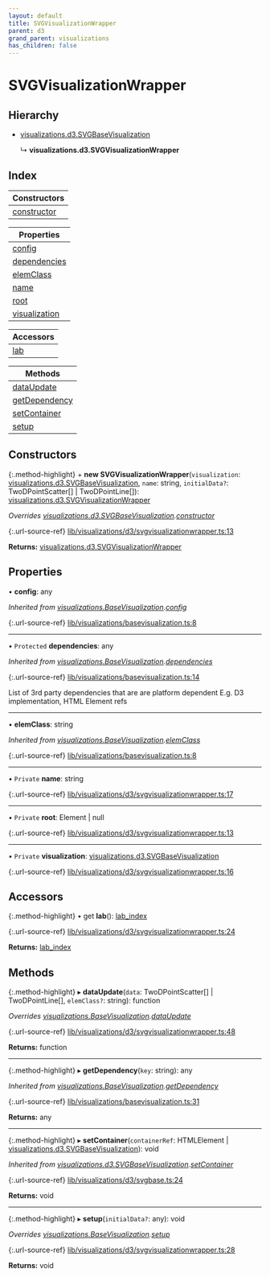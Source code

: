 ```yaml
---
layout: default
title: SVGVisualizationWrapper
parent: d3
grand_parent: visualizations
has_children: false
---
```


# SVGVisualizationWrapper

## Hierarchy

* [visualizations.d3.SVGBaseVisualization](../visualizations_d3_svgbasevisualization)

  ↳ **visualizations.d3.SVGVisualizationWrapper**

## Index

| Constructors |
|-----------|
| [constructor](#constructor) |

| Properties |
|-----------|
| [config](#config) |
| [dependencies](#dependencies) |
| [elemClass](#elemclass) |
| [name](#name) |
| [root](#root) |
| [visualization](#visualization) |

| Accessors |
|-----------|
| [lab](#lab) |

| Methods |
|-----------|
| [dataUpdate](#dataupdate) |
| [getDependency](#getdependency) |
| [setContainer](#setcontainer) |
| [setup](#setup) |

## Constructors

{:.method-highlight}
\+ **new SVGVisualizationWrapper**(`visualization`: [visualizations.d3.SVGBaseVisualization](../visualizations_d3_svgbasevisualization), `name`: string, `initialData?`: TwoDPointScatter[] \| TwoDPointLine[]): [visualizations.d3.SVGVisualizationWrapper](../visualizations_d3_svgvisualizationwrapper)

*Overrides [visualizations.d3.SVGBaseVisualization](../visualizations_d3_svgbasevisualization).[constructor](../visualizations_d3_svgbasevisualization#constructor)*

{:.url-source-ref}
[lib/visualizations/d3/svgvisualizationwrapper.ts:13](https://github.com/ascentcore/dataspot/blob/ef89391/lib/visualizations/d3/svgvisualizationwrapper.ts#L13)

**Returns:** [visualizations.d3.SVGVisualizationWrapper](../visualizations_d3_svgvisualizationwrapper)

## Properties

•  **config**: any

*Inherited from [visualizations.BaseVisualization](../visualizations_basevisualization).[config](../visualizations_basevisualization#config)*

{:.url-source-ref}
[lib/visualizations/basevisualization.ts:8](https://github.com/ascentcore/dataspot/blob/ef89391/lib/visualizations/basevisualization.ts#L8)

___

• `Protected` **dependencies**: any

*Inherited from [visualizations.BaseVisualization](../visualizations_basevisualization).[dependencies](../visualizations_basevisualization#dependencies)*

{:.url-source-ref}
[lib/visualizations/basevisualization.ts:14](https://github.com/ascentcore/dataspot/blob/ef89391/lib/visualizations/basevisualization.ts#L14)

List of 3rd party dependencies that are are platform dependent
E.g. D3 implementation, HTML Element refs

___

•  **elemClass**: string

*Inherited from [visualizations.BaseVisualization](../visualizations_basevisualization).[elemClass](../visualizations_basevisualization#elemclass)*

{:.url-source-ref}
[lib/visualizations/basevisualization.ts:8](https://github.com/ascentcore/dataspot/blob/ef89391/lib/visualizations/basevisualization.ts#L8)

___

• `Private` **name**: string

{:.url-source-ref}
[lib/visualizations/d3/svgvisualizationwrapper.ts:17](https://github.com/ascentcore/dataspot/blob/ef89391/lib/visualizations/d3/svgvisualizationwrapper.ts#L17)

___

• `Private` **root**: Element \| null

{:.url-source-ref}
[lib/visualizations/d3/svgvisualizationwrapper.ts:13](https://github.com/ascentcore/dataspot/blob/ef89391/lib/visualizations/d3/svgvisualizationwrapper.ts#L13)

___

• `Private` **visualization**: [visualizations.d3.SVGBaseVisualization](../visualizations_d3_svgbasevisualization)

{:.url-source-ref}
[lib/visualizations/d3/svgvisualizationwrapper.ts:16](https://github.com/ascentcore/dataspot/blob/ef89391/lib/visualizations/d3/svgvisualizationwrapper.ts#L16)

## Accessors

{:.method-highlight}
• get **lab**(): [lab\_index](../lab_index)

{:.url-source-ref}
[lib/visualizations/d3/svgvisualizationwrapper.ts:24](https://github.com/ascentcore/dataspot/blob/ef89391/lib/visualizations/d3/svgvisualizationwrapper.ts#L24)

**Returns:** [lab\_index](../lab_index)

## Methods

{:.method-highlight}
▸ **dataUpdate**(`data`: TwoDPointScatter[] \| TwoDPointLine[], `elemClass?`: string): function

*Overrides [visualizations.BaseVisualization](../visualizations_basevisualization).[dataUpdate](../visualizations_basevisualization#dataupdate)*

{:.url-source-ref}
[lib/visualizations/d3/svgvisualizationwrapper.ts:48](https://github.com/ascentcore/dataspot/blob/ef89391/lib/visualizations/d3/svgvisualizationwrapper.ts#L48)

**Returns:** function

___

{:.method-highlight}
▸ **getDependency**(`key`: string): any

*Inherited from [visualizations.BaseVisualization](../visualizations_basevisualization).[getDependency](../visualizations_basevisualization#getdependency)*

{:.url-source-ref}
[lib/visualizations/basevisualization.ts:31](https://github.com/ascentcore/dataspot/blob/ef89391/lib/visualizations/basevisualization.ts#L31)

**Returns:** any

___

{:.method-highlight}
▸ **setContainer**(`containerRef`: HTMLElement \| [visualizations.d3.SVGBaseVisualization](../visualizations_d3_svgbasevisualization)): void

*Inherited from [visualizations.d3.SVGBaseVisualization](../visualizations_d3_svgbasevisualization).[setContainer](../visualizations_d3_svgbasevisualization#setcontainer)*

{:.url-source-ref}
[lib/visualizations/d3/svgbase.ts:24](https://github.com/ascentcore/dataspot/blob/ef89391/lib/visualizations/d3/svgbase.ts#L24)

**Returns:** void

___

{:.method-highlight}
▸ **setup**(`initialData?`: any): void

*Overrides [visualizations.BaseVisualization](../visualizations_basevisualization).[setup](../visualizations_basevisualization#setup)*

{:.url-source-ref}
[lib/visualizations/d3/svgvisualizationwrapper.ts:28](https://github.com/ascentcore/dataspot/blob/ef89391/lib/visualizations/d3/svgvisualizationwrapper.ts#L28)

**Returns:** void
